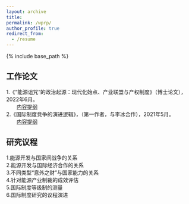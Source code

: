```yaml
---
layout: archive
title: 
permalink: /wprp/
author_profile: true
redirect_from:
  - /resume
---
```


{% include base_path %}

## 工作论文

1.《“能源诅咒”的政治起源：现代化始点、产业联盟与产权制度》（博士论文），2022年6月。<br>
   &emsp;&emsp;[内容提纲](http://sym915.github.io/files/wprp1.pdf) <br>
2.《国际制度竞争的演进逻辑》，（第一作者，与李冰合作），2021年5月。<br>
   &emsp;&emsp;[内容提纲](http://sym915.github.io/files/wprp2.pdf) <br>
   
## 研究议程

1.能源开发与国家间战争的关系<br>
2.能源开发与国际经济合作的关系<br>
3.不同类型“意外之财”与国家能力的关系<br>
4.针对能源产业制裁的成效评估<br>
5.国际制度等级制的测量<br>
6.国际制度研究的议程演进<br>
